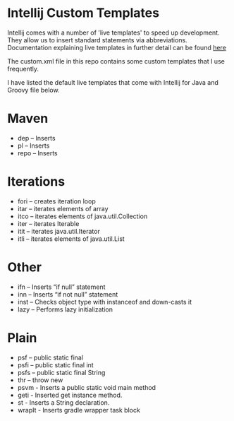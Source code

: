 # Intellij Custom Templates

Intellij comes with a number of 'live templates' to speed up development. They allow us to insert standard statements via abbreviations. Documentation explaining live templates in further detail can be found [here](https://www.jetbrains.com/help/idea/2017.1/live-templates.html)

The custom.xml file in this repo contains some custom templates that I use frequently.

I have listed the default live templates that come with Intellij for Java and Groovy file below.

# Maven
* dep – Inserts <dependency/>
* pl – Inserts <plugin/>
* repo – Inserts <repo/>

# Iterations
* fori – creates iteration loop
* itar – iterates elements of array
* itco – iterates elements of java.util.Collection
* iter – iterates Iterable
* itit – iterates java.util.Iterator
* itli – iterates elements of java.util.List

# Other
* ifn – Inserts “if null” statement
* inn – Inserts “if not null” statement
* inst – Checks object type with instanceof and down-casts it
* lazy – Performs lazy initialization

# Plain
* psf – public static final
* psfi – public static final int
* psfs – public static final String
* thr – throw new
* psvm - Inserts a public static void main method
* geti - Inserted get instance method.
* st - Inserts a String declaration.
* wrapIt - Inserts gradle wrapper task block
